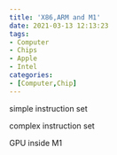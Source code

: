 ```yaml
---
title: 'X86,ARM and M1'
date: 2021-03-13 12:13:23
tags:
- Computer
- Chips
- Apple
- Intel
categories:
- [Computer,Chip]
---
```




simple instruction set

complex instruction set

GPU inside M1